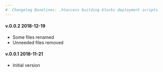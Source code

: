 ```yaml
---
#  Changelog Baselines: .htaccess building blocks deployment scripts
---
```

<h4>v.0.0.2 2018-12-19</h4>
<ul>
<li>Some files renamed</li>
<li>Unneeded files removed</li>
</ul>

<h4>v.0.0.1 2018-11-21</h4>
<ul>
<li>Initial version</li>
</ul>
